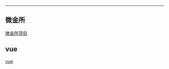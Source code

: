 

------
## 微金所

[微金所项目](https://wangluo1601.github.io/wjs02/index.html)

## vue

[vue](https://wangluo1601.github.io/vue-page/index.html)
